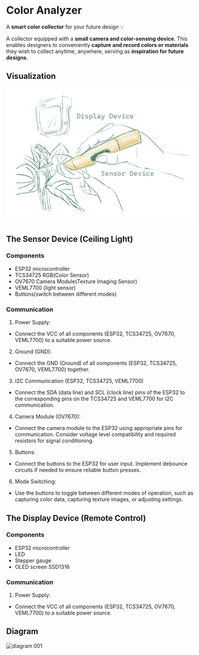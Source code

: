 # Color Analyzer
A **smart color collector** for your future design 💡 

A collector equipped with a **small camera and color-sensing device**. This enables designers to conveniently **capture and record colors or materials** they wish to collect anytime, anywhere, serving as **inspiration for future designs**.


## Visualization
![Color Analyzer 1](https://github.com/liliana0514/Color-Analyzer/blob/main/Color%20Analyzer%201.jpg?raw=true)

## The Sensor Device (Ceiling Light)
### Components
- ESP32 microcontroller
- TCS34725 RGB(Color Sensor)
- OV7670 Camera Module(Texture Imaging Sensor)
- VEML7700 (light sensor)
- Buttons(switch between different modes)


### Communication
1. Power Supply:
- Connect the VCC of all components (ESP32, TCS34725, OV7670, VEML7700) to a suitable power source.
2. Ground (GND):
- Connect the GND (Ground) of all components (ESP32, TCS34725, OV7670, VEML7700) together. 
3. I2C Communication (ESP32, TCS34725, VEML7700)
- Connect the SDA (data line) and SCL (clock line) pins of the ESP32 to the corresponding pins on the TCS34725 and VEML7700 for I2C communication.
4. Camera Module (OV7670):
- Connect the camera module to the ESP32 using appropriate pins for communication. Consider voltage level compatibility and required resistors for signal conditioning.
5. Buttons:
- Connect the buttons to the ESP32 for user input. Implement debounce circuits if needed to ensure reliable button presses.
6. Mode Switching:
- Use the buttons to toggle between different modes of operation, such as capturing color data, capturing texture images, or adjusting settings.

## The Display Device (Remote Control)
### Components
- ESP32 microcontroller
- LED
- Stepper gauge
- OLED screen  SSD1316



### Communication
1. Power Supply:
- Connect the VCC of all components (ESP32, TCS34725, OV7670, VEML7700) to a suitable power source.


## Diagram
![diagram 001](https://github.com/yinyin13/lumiere/assets/148395165/837b9d80-019b-4136-94b9-cce0888619b1)

